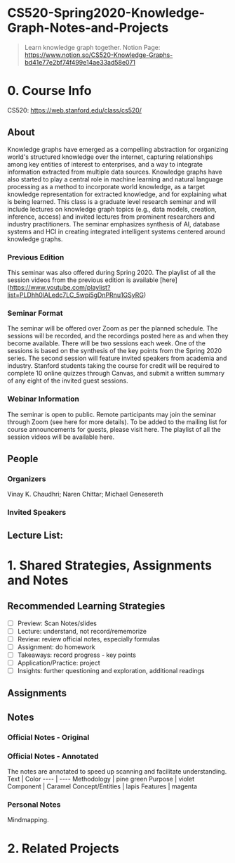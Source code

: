 # CS520-Spring2020-Knowledge-Graph-Notes-and-Projects
> Learn knowledge graph together.
> Notion Page: https://www.notion.so/CS520-Knowledge-Graphs-bd41e77e2bf74f499e14ae33ad58e071


# 0. Course Info

CS520: https://web.stanford.edu/class/cs520/
## About
Knowledge graphs have emerged as a compelling abstraction for organizing world's structured knowledge over the internet, capturing relationships among key entities of interest to enterprises, and a way to integrate information extracted from multiple data sources. Knowledge graphs have also started to play a central role in machine learning and natural language processing as a method to incorporate world knowledge, as a target knowledge representation for extracted knowledge, and for explaining what is being learned. This class is a graduate level research seminar and will include lectures on knowledge graph topics (e.g., data models, creation, inference, access) and invited lectures from prominent researchers and industry practitioners. The seminar emphasizes synthesis of AI, database systems and HCI in creating integrated intelligent systems centered around knowledge graphs.
 
### Previous Edition
This seminar was also offered during Spring 2020. The playlist of all the session videos from the previous edition is available [here] (https://www.youtube.com/playlist?list=PLDhh0lALedc7LC_5wpi5gDnPRnu1GSyRG)


### Seminar Format
The seminar will be offered over Zoom as per the planned schedule. The sessions will be recorded, and the recordings posted here as and when they become available.
There will be two sessions each week. One of the sessions is based on the synthesis of the key points from the Spring 2020 series. The second session will feature invited speakers from academia and industry.
Stanford students taking the course for credit will be required to complete 10 online quizzes through Canvas, and submit a written summary of any eight of the invited guest sessions.

### Webinar Information
The seminar is open to public. Remote participants may join the seminar through Zoom (see here for more details). To be added to the mailing list for course announcements for guests, please visit here. The playlist of all the session videos will be available here. 

## People
### Organizers
Vinay K. Chaudhri; 
Naren Chittar; 
Michael Genesereth

### Invited Speakers


## Lecture List:




# 1. Shared Strategies, Assignments and Notes

## Recommended Learning Strategies
- [ ] Preview: Scan Notes/slides
- [ ] Lecture: understand, not record/rememorize
- [ ] Review: review official notes, especially formulas
- [ ] Assignment: do homework
- [ ] Takeaways: record progress - key points
- [ ] Application/Practice: project
- [ ] Insights: further questioning and exploration, additional readings

## Assignments

## Notes

### Official Notes - Original 
### Official Notes - Annotated
The notes are annotated to speed up scanning and facilitate understanding.
Text | Color
---- | ----
Methodology | pine green
Purpose | violet
Component | Caramel
Concept/Entities | lapis
Features | magenta


### Personal Notes
Mindmapping.

# 2. Related Projects







